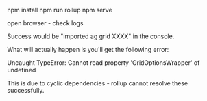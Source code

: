 
npm install
npm run rollup
npm serve

open browser - check logs

Success would be "imported ag grid XXXX" in the console.

What will actually happen is you'll get the following error:

Uncaught TypeError: Cannot read property 'GridOptionsWrapper' of undefined

This is due to cyclic dependencies - rollup cannot resolve these successfully.

